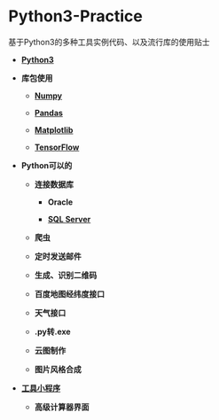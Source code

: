 # Python3-Practice
基于Python3的多种工具实例代码、以及流行库的使用贴士 

*  **[Python3](https://github.com/Anfany/Python3-Practice/tree/master/Python3)**

*  **库包使用**

    + **[Numpy](https://github.com/Anfany/Python3-Practice/tree/master/Numpy)**
    
    + **[Pandas](https://github.com/Anfany/Python3-Practice/tree/master/Pandas)**
    
    + **[Matplotlib](https://github.com/Anfany/Python3-Practice/tree/master/Matplotlib)**
    
    + **[TensorFlow](https://github.com/Anfany/Python3-Practice/tree/master/TensorFlow)**

*  **Python可以的**
  
    + **连接数据库**
       
       + **Oracle**
       
       + **[SQL Server](https://github.com/Anfany/Python3-Practice/blob/master/Sqlserver.py)**

    + **爬虫**
    
    + **定时发送邮件**
    
    + **生成、识别二维码**
    
    + **百度地图经纬度接口**
    
    + **天气接口**
  
    + **.py转.exe**
    
    + **云图制作**
    
    + **图片风格合成**
    
*  **[工具小程序](https://github.com/Anfany/Python3-Practice/tree/master/Practice%20Tool)** 
  
    + **高级计算器界面**
    
    
   

    

